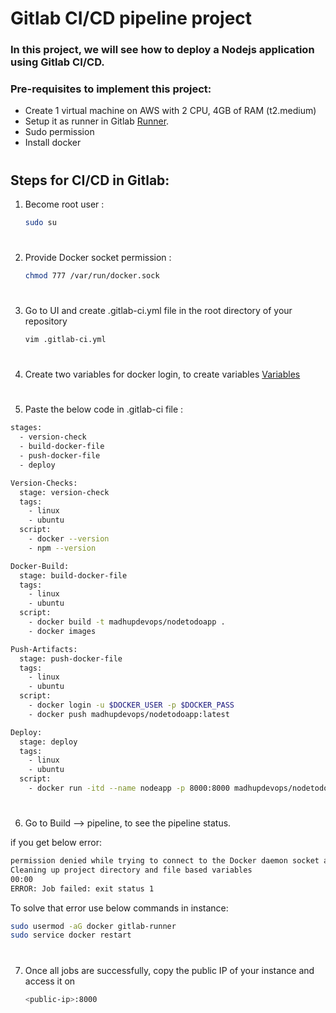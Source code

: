 # Gitlab CI/CD pipeline project

### In this project, we will see how to deploy a Nodejs application using Gitlab CI/CD.

### Pre-requisites to implement this project:
-  Create 1 virtual machine on AWS with 2 CPU, 4GB of RAM (t2.medium)
- Setup it as runner in Gitlab <a href="https://github.com/DevMadhup/GitLab-Zero-to-Hero/blob/main/Day-4/README.md">Runner</a>.
- Sudo permission
- Install docker

#
## Steps for CI/CD in Gitlab:

1) Become root user :
    ```bash
    sudo su
    ```
#
2) Provide Docker socket permission : 
    ```bash
    chmod 777 /var/run/docker.sock
    ```
#
3) Go to UI and create .gitlab-ci.yml file in the root directory of your repository
    ```bash
    vim .gitlab-ci.yml
    ```

#
4) Create two variables for docker login, to create variables <a href="https://github.com/DevMadhup/GitLab-Zero-to-Hero/blob/main/Day-3/README.md">Variables</a>

#
5) Paste the below code in .gitlab-ci file :
```bash
stages:
  - version-check
  - build-docker-file
  - push-docker-file
  - deploy

Version-Checks:
  stage: version-check
  tags:
    - linux
    - ubuntu
  script:
    - docker --version
    - npm --version

Docker-Build:
  stage: build-docker-file
  tags:
    - linux
    - ubuntu
  script:
    - docker build -t madhupdevops/nodetodoapp .
    - docker images

Push-Artifacts:
  stage: push-docker-file
  tags:
    - linux
    - ubuntu
  script:
    - docker login -u $DOCKER_USER -p $DOCKER_PASS
    - docker push madhupdevops/nodetodoapp:latest

Deploy:
  stage: deploy
  tags:
    - linux
    - ubuntu
  script:
    - docker run -itd --name nodeapp -p 8000:8000 madhupdevops/nodetodoapp:latest
```

#
6) Go to Build --> pipeline, to see the pipeline status.

if you get below error:
```bash
permission denied while trying to connect to the Docker daemon socket at unix:///var/run/docker.sock: Post "http://%2Fvar%2Frun%2Fdocker.sock/v1.24/build?buildargs=%7B%7D&cachefrom=%5B%5D&cgroupparent=&cpuperiod=0&cpuquota=0&cpusetcpus=&cpusetmems=&cpushares=0&dockerfile=Dockerfile&labels=%7B%7D&memory=0&memswap=0&networkmode=default&rm=1&shmsize=0&t=node-app%3Alatest&target=&ulimits=null&version=1": dial unix /var/run/docker.sock: connect: permission denied
Cleaning up project directory and file based variables
00:00
ERROR: Job failed: exit status 1
```

To solve that error use below commands in instance:
```bash
sudo usermod -aG docker gitlab-runner
sudo service docker restart
```

#
7) Once all jobs are successfully, copy the public IP of your instance and access it on 
    ```bash
    <public-ip>:8000
    ```

#
